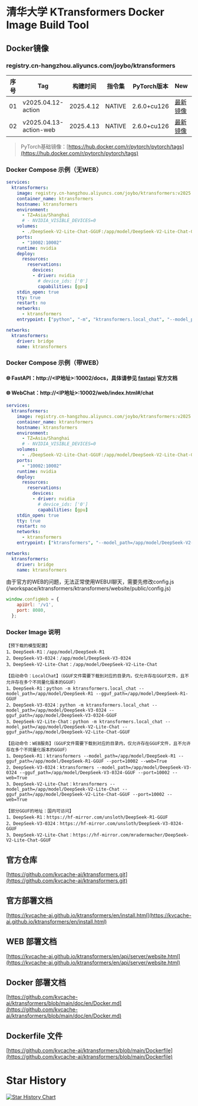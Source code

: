 # 清华大学 KTransformers Docker Image Build Tool
## Docker镜像
### registry.cn-hangzhou.aliyuncs.com/joybo/ktransformers
|序号|Tag|构建时间|指令集|PyTorch版本|New|WEB|架构|
| ----------- | ----------- | ----------- | ----------- | ----------- | ----------- | ----------- | ----------- |
|01|v2025.04.12-action|2025.4.12|NATIVE|2.6.0+cu126|[最新镜像](https://github.com/IAMJOYBO/ktransformers/actions/workflows/docker_build.yaml)|❌|amd64|
|02|v2025.04.13-action-web|2025.4.13|NATIVE|2.6.0+cu126|[最新镜像](https://github.com/IAMJOYBO/ktransformers/actions/workflows/docker_build_web.yaml)|✅|amd64|
> PyTorch基础镜像：[https://hub.docker.com/r/pytorch/pytorch/tags](https://hub.docker.com/r/pytorch/pytorch/tags)
### Docker Compose 示例（无WEB）
```yaml
services:
  ktransformers:
    image: registry.cn-hangzhou.aliyuncs.com/joybo/ktransformers:v2025.04.12-action
    container_name: ktransformers
    hostname: ktransformers
    environment:
      - TZ=Asia/Shanghai
      # - NVIDIA_VISIBLE_DEVICES=0
    volumes:
      - ./DeepSeek-V2-Lite-Chat-GGUF:/app/model/DeepSeek-V2-Lite-Chat-GGUF
    ports:
      - "10002:10002"
    runtime: nvidia
    deploy:
      resources:
        reservations:
          devices:
          - driver: nvidia
            # device_ids: ['0']
            capabilities: [gpu]
    stdin_open: true
    tty: true
    restart: no
    networks:
      - ktransformers
    entrypoint: ["python", "-m", "ktransformers.local_chat", "--model_path=/app/model/DeepSeek-V2-Lite-Chat", "--gguf_path=/app/model/DeepSeek-V2-Lite-Chat-GGUF"]

networks:
  ktransformers:
    driver: bridge
    name: ktransformers
```
### Docker Compose 示例（带WEB）
#### 🌐 FastAPI：http://<IP地址>:10002/docs，具体请参见 [fastapi](https://fastapi.tiangolo.com/zh/#api) 官方文档
#### 🌐 WebChat：http://<IP地址>:10002/web/index.html#/chat
```yaml
services:
  ktransformers:
    image: registry.cn-hangzhou.aliyuncs.com/joybo/ktransformers:v2025.04.13-action-web
    container_name: ktransformers
    hostname: ktransformers
    environment:
      - TZ=Asia/Shanghai
      # - NVIDIA_VISIBLE_DEVICES=0
    volumes:
      - ./DeepSeek-V2-Lite-Chat-GGUF:/app/model/DeepSeek-V2-Lite-Chat-GGUF
    ports:
      - "10002:10002"
    runtime: nvidia
    deploy:
      resources:
        reservations:
          devices:
          - driver: nvidia
            # device_ids: ['0']
            capabilities: [gpu]
    stdin_open: true
    tty: true
    restart: no
    networks:
      - ktransformers
    entrypoint: ["ktransformers", "--model_path=/app/model/DeepSeek-V2-Lite-Chat", "--gguf_path=/app/model/DeepSeek-V2-Lite-Chat-GGUF", "--port=10002", "--web=True"]

networks:
  ktransformers:
    driver: bridge
    name: ktransformers
```
由于官方的WEB的问题，无法正常使用WEBUI聊天，需要先修改config.js
(/workspace/ktransformers/ktransformers/website/public/config.js)
```js
window.configWeb = {
    apiUrl: '/v1',
    port: 8080,
  };
```
### Docker Image 说明
```
【预下载的模型配置】
1、DeepSeek-R1：/app/model/DeepSeek-R1
2、DeepSeek-V3-0324：/app/model/DeepSeek-V3-0324
3、DeepSeek-V2-Lite-Chat：/app/model/DeepSeek-V2-Lite-Chat

【启动命令：LocalChat】（GGUF文件需要下载到对应的目录内，仅允许存在GGUF文件，且不允许存在多个不同量化版本的GGUF）
1、DeepSeek-R1：python -m ktransformers.local_chat --model_path=/app/model/DeepSeek-R1 --gguf_path=/app/model/DeepSeek-R1-GGUF
2、DeepSeek-V3-0324：python -m ktransformers.local_chat --model_path=/app/model/DeepSeek-V3-0324 --gguf_path=/app/model/DeepSeek-V3-0324-GGUF
3、DeepSeek-V2-Lite-Chat：python -m ktransformers.local_chat --model_path=/app/model/DeepSeek-V2-Lite-Chat --gguf_path=/app/model/DeepSeek-V2-Lite-Chat-GGUF

【启动命令：WEB服务】（GGUF文件需要下载到对应的目录内，仅允许存在GGUF文件，且不允许存在多个不同量化版本的GGUF）
1、DeepSeek-R1：ktransformers --model_path=/app/model/DeepSeek-R1 --gguf_path=/app/model/DeepSeek-R1-GGUF --port=10002 --web=True
2、DeepSeek-V3-0324：ktransformers --model_path=/app/model/DeepSeek-V3-0324 --gguf_path=/app/model/DeepSeek-V3-0324-GGUF --port=10002 --web=True
3、DeepSeek-V2-Lite-Chat：ktransformers --model_path=/app/model/DeepSeek-V2-Lite-Chat --gguf_path=/app/model/DeepSeek-V2-Lite-Chat-GGUF --port=10002 --web=True

【部分GGUF的地址：国内可访问】
1、DeepSeek-R1：https://hf-mirror.com/unsloth/DeepSeek-R1-GGUF
2、DeepSeek-V3-0324：https://hf-mirror.com/unsloth/DeepSeek-V3-0324-GGUF
3、DeepSeek-V2-Lite-Chat：https://hf-mirror.com/mradermacher/DeepSeek-V2-Lite-Chat-GGUF
```
## 官方仓库
[https://github.com/kvcache-ai/ktransformers.git](https://github.com/kvcache-ai/ktransformers.git)
## 官方部署文档
[https://kvcache-ai.github.io/ktransformers/en/install.html](https://kvcache-ai.github.io/ktransformers/en/install.html)
## WEB 部署文档
[https://kvcache-ai.github.io/ktransformers/en/api/server/website.html](https://kvcache-ai.github.io/ktransformers/en/api/server/website.html)
## Docker 部署文档
[https://github.com/kvcache-ai/ktransformers/blob/main/doc/en/Docker.md](https://github.com/kvcache-ai/ktransformers/blob/main/doc/en/Docker.md)
## Dockerfile 文件
[https://github.com/kvcache-ai/ktransformers/blob/main/Dockerfile](https://github.com/kvcache-ai/ktransformers/blob/main/Dockerfile)

# Star History

[![Star History Chart](https://api.star-history.com/svg?repos=IAMJOYBO/ktransformers&type=Date)](https://www.star-history.com/#IAMJOYBO/ktransformers&Date)

